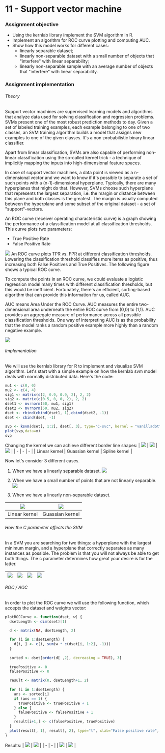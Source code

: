 # 11 - Support vector machine
### Assignment objective
- Using the kernlab library implement the SVM algorithm in R.
- Implement an algorithm for ROC curve plotting and computing AUC.
- Show how this model works for different cases:
    - linearly separable dataset;
    - linearly non-separable dataset with a small number of objects that "interfere" with linear separability;
    - linearly non-separable sample with an average number of objects that "interfere" with linear separability.
### Assignment implementation
###### Theory
Support vector machines are supervised learning models and algorithms that analyze data used for solving classification and regression problems. SVMs present one of the most robust prediction methods to day. Given a set of labeled training examples, each example belonging to one of two classes, an SVM training algorithm builds a model that assigns new examples to one of the given classes. It's a non-probabilistic binary linear classifier.

Apart from linear classification, SVMs are also capable of performing non-linear classification using the so-called kernel trick - a technique of implicitly mapping the inputs into high-dimensional feature spaces.

In case of support vector machines, a data point is viewed as a n-dimensional vector and we want to know if it's possible to separate a set of such points with a (n-1)-dimensional hyperplane. Typically, there are many hyperplanes that might do that. However, SVMs choose such hyperplane that represents the largest separation, i.e. the margin or distance between this plane and both classes is the greatest. The margin is usually computed between the hyperplane and some subset of the original dataset - a set of "support"-vectors.

An ROC curve (receiver operating characteristic curve) is a graph showing the performance of a classification model at all classification thresholds. This curve plots two parameters:
- True Positive Rate
- False Positive Rate

![](https://i.imgur.com/iOGLmnX.png)
An ROC curve plots TPR vs. FPR at different classification thresholds. Lowering the classification threshold classifies more items as positive, thus increasing both False Positives and True Positives. The following figure shows a typical ROC curve.

To compute the points in an ROC curve, we could evaluate a logistic regression model many times with different classification thresholds, but this would be inefficient. Fortunately, there's an efficient, sorting-based algorithm that can provide this information for us, called AUC.

AUC means Area Under the ROC Curve. AUC measures the entire two-dimensional area underneath the entire ROC curve from (0,0) to (1,1). AUC provides an aggregate measure of performance across all possible classification thresholds. One way of interpreting AUC is as the probability that the model ranks a random positive example more highly than a random negative example.

![](https://i.imgur.com/VeNToqz.png)

###### Implementation
We will use the kernlab library for R to implement and visualize SVM algorithm. Let's start with a simple example on how the kernlab svm model deals with normally distributed data. Here's the code:

```R
mu1 <- c(0, 0)
mu2 <- c(4, 4)
sig1 <- matrix(c(2, 0.9, 0.9, 2), 2, 2)
sig2 <- matrix(c(0.5, 0, 0, 2), 2, 2)
dset1 <- mvrnorm(50, mu1, sig1)
dset2 <- mvrnorm(50, mu2, sig2)
dset <- rbind(cbind(dset1, 1),cbind(dset2, -1))
dset <- cbind(dset, -1)

svp <- ksvm(dset[, 1:2], dset[, 3], type="C-svc", kernel = "vanilladot")
plot(svp,data=x)
svp
```

Changing the kernel we can achieve different border line shapes:
| ![](https://i.imgur.com/F8kMfic.png) | ![](https://i.imgur.com/V7jEIYP.png) | ![](https://i.imgur.com/YdJx4F1.png) |
| - | - | - |
| Linear kernel | Guassian kernel | Spline kernel |

Now let's consider 3 different cases.
1. When we have a linearly separable dataset.
![](https://i.imgur.com/c5YMdu6.png)

2. When we have a small number of points that are not linearly separable.
![](https://i.imgur.com/jCtnMNH.png)

3. When we have a linearly non-separable dataset.

| ![](https://i.imgur.com/8rRgLjW.png) | ![](https://i.imgur.com/twHxu5b.png) |
| - | - |
| Linear kernel | Guassian kernel |

###### How the C parameter affects the SVM
In a SVM you are searching for two things: a hyperplane with the largest minimum margin, and a hyperplane that correctly separates as many instances as possible. The problem is that you will not always be able to get both things. The c parameter determines how great your desire is for the latter.

| ![](https://i.imgur.com/eErCZK5.png) | ![](https://i.imgur.com/oacb0H7.png) | ![](https://i.imgur.com/2wYQ6Hb.png) | ![](https://i.imgur.com/wRnWrUw.png) |
| - | - | - | - |

###### ROC / AOC
In order to plot the ROC curve we will use the following function, which accepts the dataset and weights vector:
```R
plotROCCurve <- function(dset, w) {
  dsetLength <- dim(dset)[1]

  d <- matrix(NA, dsetLength, 2)
  
  for (i in 1:dsetLength) {
    d[i, ] <- c(i, sum(w * c(dset[i, 1:2], -1)))
  }
  
  sorted <- dset[order(d[ ,2], decreasing = TRUE), 3]
  
  truePositive <- 0
  falsePositive <- 0

  result <- matrix(0, dsetLength+1, 2)
  
  for (i in 1:dsetLength) {
    ans <- sorted[i]
    if (ans == 1) {
      truePositive <- truePositive + 1
    } else {
      falsePositive <- falsePositive + 1
    }
    result[i+1,] <- c(falsePositive, truePositive)
  }
  plot(result[, 1], result[, 2], type="l", xlab="False positive rate", ylab="True positive rate")
}
```
Results:
| ![](https://i.imgur.com/wy9rOY3.png) | ![](https://i.imgur.com/mY43XUV.png) |
| - | - |
| ![](https://i.imgur.com/cqNZNTo.png) | ![](https://i.imgur.com/YyPGcHu.png) |